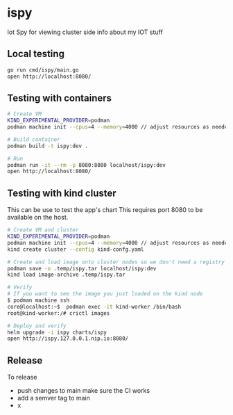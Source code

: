 # ispy

Iot Spy for viewing cluster side info about my IOT stuff

## Local testing

```sh
go run cmd/ispy/main.go
open http://localhost:8080/
```

## Testing with containers

```sh
# Create VM
KIND_EXPERIMENTAL_PROVIDER=podman
podman machine init --cpus=4 --memory=4000 // adjust resources as needed

# Build container
podman build -t ispy:dev .

# Run
podman run -it --rm -p 8080:8080 localhost/ispy:dev 
open http://localhost:8080/
```

## Testing with kind cluster

This can be use to test the app's chart
This requires port 8080 to be available on the host.

```sh
# Create VM and cluster
KIND_EXPERIMENTAL_PROVIDER=podman
podman machine init --cpus=4 --memory=4000 // adjust resources as needed
kind create cluster --config kind-confg.yaml

# Create and load image onto cluster nodes so we don't need a registry
podman save -o .temp/ispy.tar localhost/ispy:dev
kind load image-archive .temp/ispy.tar 

# Verify
# If you want to see the image you just loaded on the kind node
$ podman machine ssh
core@localhost:~$  podman exec -it kind-worker /bin/bash
root@kind-worker:/# crictl images  

# Deploy and verify
helm upgrade -i ispy charts/ispy
open http://ispy.127.0.0.1.nip.io:8080/
```

## Release

To release

* push changes to main make sure the CI works
* add a semver tag to main
* x